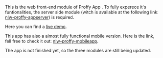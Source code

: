 This is the web front-end module of Proffy App . To fully experece it's funtionalities, the server side module (witch is available at the following link: [nlw-proffy-appserver](https://github.com/joaokbmartins/nlw-proffy-appserver)) is required.

Here you can find a [live demo](https://5f67cb5654e3f20007f5bb08--naughty-ramanujan-b7bb9a.netlify.app/).

This app has also a almost fully functional mobile version. Here is the link, fell free to check it out: [nlw-proffy-mobileapp](https://github.com/joaokbmartins/nlw-proffy-mobileapp).

The app is not finished yet, so the three modules are still being updated.
